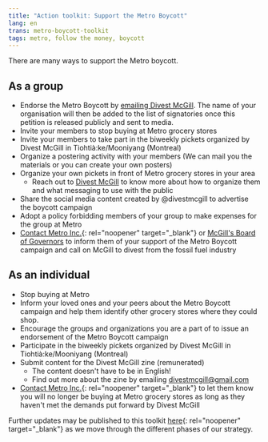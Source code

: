 ```yaml
---
title: "Action toolkit: Support the Metro Boycott"
lang: en
trans: metro-boycott-toolkit
tags: metro, follow the money, boycott
---
```

There are many ways to support the Metro boycott.

## As a group

* Endorse the Metro Boycott by [emailing Divest McGill](divestmcgill@gmail.com). The name of your organisation will then be added to the list of signatories once this petition is released publicly and sent to media.
* Invite your members to stop buying at Metro grocery stores
* Invite your members to take part in the biweekly pickets organized by Divest McGill in Tiohtià:ke/Mooniyang (Montreal)
* Organize a postering activity with your members (We can mail you the materials or you can create your own posters)
* Organize your own pickets in front of Metro grocery stores in your area 
  * Reach out to [Divest McGill](divestmcgill@gmail.com) to know more about how to organize them and what messaging to use with the public
* Share the social media content created by @divestmcgill to advertise the boycott campaign
* Adopt a policy forbidding members of your group to make expenses for the group at Metro
* [Contact Metro Inc.](https://corpo.metro.ca/en/quebec-contact.html){: rel="noopener" target="_blank"} or [McGill's Board of Governors](mailto:bog.mcgill@mcgill.ca) to inform them of your support of the Metro Boycott campaign and call on McGill to divest from the fossil fuel industry

## As an individual

* Stop buying at Metro
* Inform your loved ones and your peers about the Metro Boycott campaign and help them identify other grocery stores where they could shop.
* Encourage the groups and organizations you are a part of to issue an endorsement of the Metro Boycott campaign
* Participate in the biweekly pickets organized by Divest McGill in Tiohtià:ke/Mooniyang (Montreal)
* Submit content for the Divest McGill zine (remunerated) 
  * The content doesn't have to be in English!
  * Find out more about the zine by emailing divestmcgill@gmail.com
* [Contact Metro Inc.](https://corpo.metro.ca/en/quebec-contact.html){: rel="noopener" target="_blank"} to let them know you will no longer be buying at Metro grocery stores as long as they haven't met the demands put forward by Divest McGill

Further updates may be published to this toolkit [here](https://docs.google.com/document/d/1FE2d2AmV-1EYuEYxkk6bKzREixV_PC51u8TroVKUVBQ/edit){: rel="noopener" target="_blank"} as we move through the different phases of our strategy.
